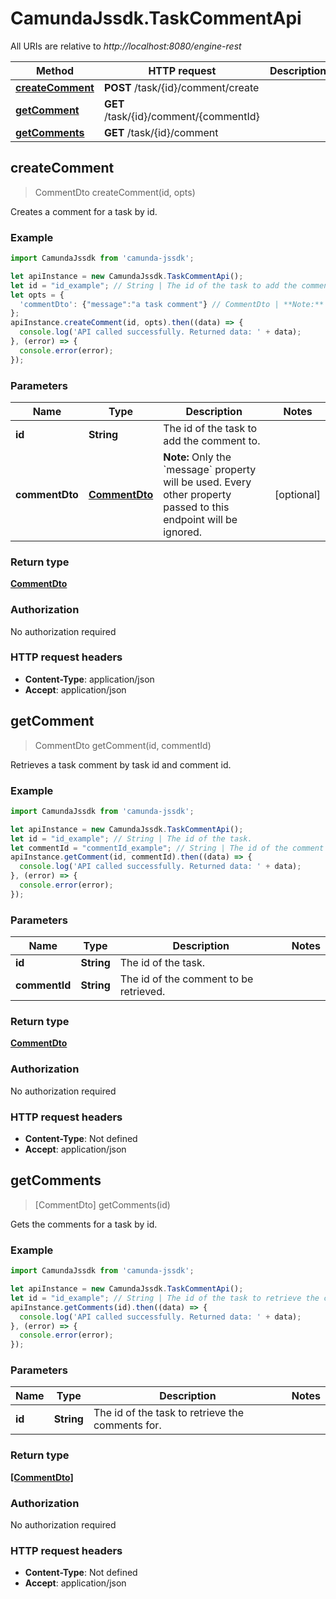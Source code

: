 # CamundaJssdk.TaskCommentApi

All URIs are relative to *http://localhost:8080/engine-rest*

Method | HTTP request | Description
------------- | ------------- | -------------
[**createComment**](TaskCommentApi.md#createComment) | **POST** /task/{id}/comment/create | 
[**getComment**](TaskCommentApi.md#getComment) | **GET** /task/{id}/comment/{commentId} | 
[**getComments**](TaskCommentApi.md#getComments) | **GET** /task/{id}/comment | 



## createComment

> CommentDto createComment(id, opts)



Creates a comment for a task by id.

### Example

```javascript
import CamundaJssdk from 'camunda-jssdk';

let apiInstance = new CamundaJssdk.TaskCommentApi();
let id = "id_example"; // String | The id of the task to add the comment to.
let opts = {
  'commentDto': {"message":"a task comment"} // CommentDto | **Note:** Only the `message` property will be used. Every other property passed to this endpoint will be ignored.
};
apiInstance.createComment(id, opts).then((data) => {
  console.log('API called successfully. Returned data: ' + data);
}, (error) => {
  console.error(error);
});

```

### Parameters


Name | Type | Description  | Notes
------------- | ------------- | ------------- | -------------
 **id** | **String**| The id of the task to add the comment to. | 
 **commentDto** | [**CommentDto**](CommentDto.md)| **Note:** Only the &#x60;message&#x60; property will be used. Every other property passed to this endpoint will be ignored. | [optional] 

### Return type

[**CommentDto**](CommentDto.md)

### Authorization

No authorization required

### HTTP request headers

- **Content-Type**: application/json
- **Accept**: application/json


## getComment

> CommentDto getComment(id, commentId)



Retrieves a task comment by task id and comment id.

### Example

```javascript
import CamundaJssdk from 'camunda-jssdk';

let apiInstance = new CamundaJssdk.TaskCommentApi();
let id = "id_example"; // String | The id of the task.
let commentId = "commentId_example"; // String | The id of the comment to be retrieved.
apiInstance.getComment(id, commentId).then((data) => {
  console.log('API called successfully. Returned data: ' + data);
}, (error) => {
  console.error(error);
});

```

### Parameters


Name | Type | Description  | Notes
------------- | ------------- | ------------- | -------------
 **id** | **String**| The id of the task. | 
 **commentId** | **String**| The id of the comment to be retrieved. | 

### Return type

[**CommentDto**](CommentDto.md)

### Authorization

No authorization required

### HTTP request headers

- **Content-Type**: Not defined
- **Accept**: application/json


## getComments

> [CommentDto] getComments(id)



Gets the comments for a task by id.

### Example

```javascript
import CamundaJssdk from 'camunda-jssdk';

let apiInstance = new CamundaJssdk.TaskCommentApi();
let id = "id_example"; // String | The id of the task to retrieve the comments for.
apiInstance.getComments(id).then((data) => {
  console.log('API called successfully. Returned data: ' + data);
}, (error) => {
  console.error(error);
});

```

### Parameters


Name | Type | Description  | Notes
------------- | ------------- | ------------- | -------------
 **id** | **String**| The id of the task to retrieve the comments for. | 

### Return type

[**[CommentDto]**](CommentDto.md)

### Authorization

No authorization required

### HTTP request headers

- **Content-Type**: Not defined
- **Accept**: application/json

